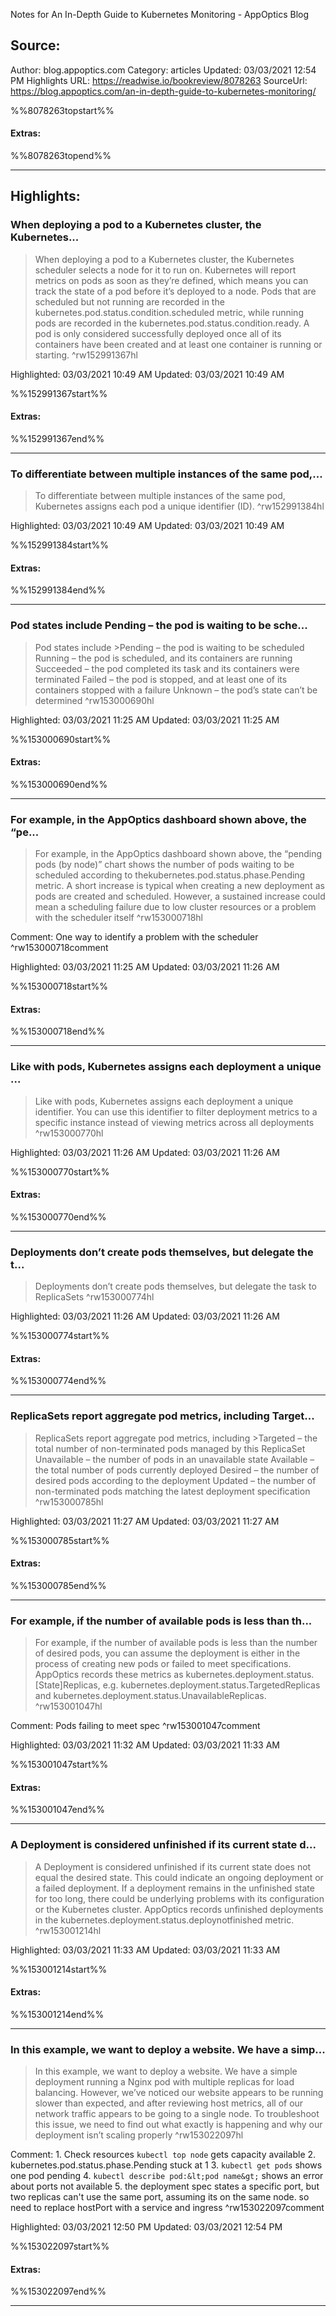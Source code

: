 Notes for An In-Depth Guide to Kubernetes Monitoring - AppOptics Blog

## Source:
Author: blog.appoptics.com
Category: articles
Updated: 03/03/2021 12:54 PM
Highlights URL: https://readwise.io/bookreview/8078263
SourceUrl: https://blog.appoptics.com/an-in-depth-guide-to-kubernetes-monitoring/

%%8078263topstart%%
#### Extras:

%%8078263topend%%
 
-----
 ## Highlights:

### When deploying a pod to a Kubernetes cluster, the Kubernetes...
>When deploying a pod to a Kubernetes cluster, the Kubernetes scheduler selects a node for it to run on. Kubernetes will report metrics on pods as soon as they’re defined, which means you can track the state of a pod before it’s deployed to a node. Pods that are scheduled but not running are recorded in the kubernetes.pod.status.condition.scheduled metric, while running pods are recorded in the kubernetes.pod.status.condition.ready. A pod is only considered successfully deployed once all of its containers have been created and at least one container is running or starting. ^rw152991367hl


Highlighted: 03/03/2021 10:49 AM
Updated: 03/03/2021 10:49 AM

%%152991367start%%
#### Extras:

%%152991367end%%

------

### To differentiate between multiple instances of the same pod,...
>To differentiate between multiple instances of the same pod, Kubernetes assigns each pod a unique identifier (ID). ^rw152991384hl


Highlighted: 03/03/2021 10:49 AM
Updated: 03/03/2021 10:49 AM

%%152991384start%%
#### Extras:

%%152991384end%%

------

### Pod states include Pending – the pod is waiting to be sche...
>Pod states include
&gt;Pending – the pod is waiting to be scheduled
Running – the pod is scheduled, and its containers are running
Succeeded – the pod completed its task and its containers were terminated
Failed – the pod is stopped, and at least one of its containers stopped with a failure
Unknown – the pod’s state can’t be determined ^rw153000690hl


Highlighted: 03/03/2021 11:25 AM
Updated: 03/03/2021 11:25 AM

%%153000690start%%
#### Extras:

%%153000690end%%

------

### For example, in the AppOptics dashboard shown above, the “pe...
>For example, in the AppOptics dashboard shown above, the “pending pods (by node)” chart shows the number of pods waiting to be scheduled according to thekubernetes.pod.status.phase.Pending metric. A short increase is typical when creating a new deployment as pods are created and scheduled. However, a sustained increase could mean a scheduling failure due to low cluster resources or a problem with the scheduler itself ^rw153000718hl

Comment: One way to  identify a problem with the scheduler ^rw153000718comment

Highlighted: 03/03/2021 11:25 AM
Updated: 03/03/2021 11:26 AM

%%153000718start%%
#### Extras:

%%153000718end%%

------

### Like with pods, Kubernetes assigns each deployment a unique ...
>Like with pods, Kubernetes assigns each deployment a unique identifier. You can use this identifier to filter deployment metrics to a specific instance instead of viewing metrics across all deployments ^rw153000770hl


Highlighted: 03/03/2021 11:26 AM
Updated: 03/03/2021 11:26 AM

%%153000770start%%
#### Extras:

%%153000770end%%

------

### Deployments don’t create pods themselves, but delegate the t...
>Deployments don’t create pods themselves, but delegate the task to ReplicaSets ^rw153000774hl


Highlighted: 03/03/2021 11:26 AM
Updated: 03/03/2021 11:26 AM

%%153000774start%%
#### Extras:

%%153000774end%%

------

### ReplicaSets report aggregate pod metrics, including Target...
>ReplicaSets report aggregate pod metrics, including
&gt;Targeted – the total number of non-terminated pods managed by this ReplicaSet
Unavailable – the number of pods in an unavailable state
Available – the total number of pods currently deployed
Desired – the number of desired pods according to the deployment
Updated – the number of non-terminated pods matching the latest deployment specification ^rw153000785hl


Highlighted: 03/03/2021 11:27 AM
Updated: 03/03/2021 11:27 AM

%%153000785start%%
#### Extras:

%%153000785end%%

------

### For example, if the number of available pods is less than th...
>For example, if the number of available pods is less than the number of desired pods, you can assume the deployment is either in the process of creating new pods or failed to meet specifications. AppOptics records these metrics as
kubernetes.deployment.status.[State]Replicas, e.g. kubernetes.deployment.status.TargetedReplicas and kubernetes.deployment.status.UnavailableReplicas. ^rw153001047hl

Comment: Pods failing to meet spec ^rw153001047comment

Highlighted: 03/03/2021 11:32 AM
Updated: 03/03/2021 11:33 AM

%%153001047start%%
#### Extras:

%%153001047end%%

------

### A Deployment is considered unfinished if its current state d...
>A Deployment is considered unfinished if its current state does not equal the desired state. This could indicate an ongoing deployment or a failed deployment. If a deployment remains in the unfinished state for too long, there could be underlying problems with its configuration or the Kubernetes cluster. AppOptics records unfinished deployments in the kubernetes.deployment.status.deploynotfinished metric. ^rw153001214hl


Highlighted: 03/03/2021 11:33 AM
Updated: 03/03/2021 11:33 AM

%%153001214start%%
#### Extras:

%%153001214end%%

------

### In this example, we want to deploy a website. We have a simp...
>In this example, we want to deploy a website. We have a simple deployment running a Nginx pod with multiple replicas for load balancing. However, we’ve noticed our website appears to be running slower than expected, and after reviewing host metrics, all of our network traffic appears to be going to a single node. To troubleshoot this issue, we need to find out what exactly is happening and why our deployment isn’t scaling properly ^rw153022097hl

Comment: 1. Check resources
  `kubectl top node` gets capacity available
2. kubernetes.pod.status.phase.Pending stuck at 1
3. `kubectl get pods` shows one pod pending
4. `kubectl describe pod:&lt;pod name&gt;` shows an error about ports not available
5. the deployment spec states a specific port, but two replicas can&#39;t use the same port, assuming its on the same node. so need to replace hostPort with a service and ingress ^rw153022097comment

Highlighted: 03/03/2021 12:50 PM
Updated: 03/03/2021 12:54 PM

%%153022097start%%
#### Extras:

%%153022097end%%

------

